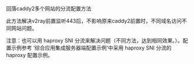 回落caddy2多个网站的分流配置方法

此方法解决v2ray前置监听443后，不影响原来caddy2前置时，不同域名访问不同网站问题。

注意：也可以用 haproxy SNI 分流来解决问题（不同方法，达到相同效果。）。配置示例参考 ‘综合应用集成服务器端配置示例’中采用 haproxy SNI 分流的 haproxy 配置示例。
